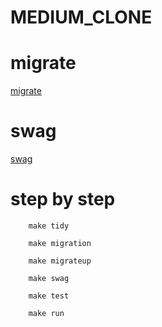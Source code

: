 # MEDIUM_CLONE

# migrate

[migrate](https://github.com/golang-migrate/migrate)

# swag

[swag](https://github.com/swaggo/swag)

# step by step
```make
    make tidy
```

```make
    make migration
```

```make
    make migrateup
```

```make
    make swag
```

```make
    make test
```

```make
    make run
```
